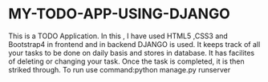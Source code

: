 # MY-TODO-APP-USING-DJANGO
This is a TODO Application. In this , I have used HTML5 ,CSS3 and Bootstrap4 in frontend and in backend DJANGO is used.
It keeps track of all your tasks to be done on daily basis and stores in database. It has facilites of deleting or changing your task. Once the task is completed, it is then striked through.
To run use command:python manage.py runserver
